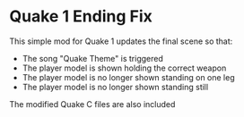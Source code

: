 # Quake 1 Ending Fix

This simple mod for Quake 1 updates the final scene so that:

 - The song "Quake Theme" is triggered
 - The player model is shown holding the correct weapon
 - The player model is no longer shown standing on one leg
 - The player model is no longer shown standing still

The modified Quake C files are also included

